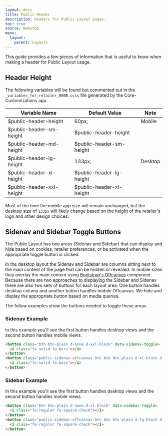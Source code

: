 ```yaml
---
layout: docs
title: Public Header
description: Headers for Public Layout pages.
toc: true
source: Webstop
menu: 
  layout:
    parent: Layouts
---
```




This guide provides a few pieces of information that is useful to know when making a header for Public Layout usage.

## Header Height

The following variables will be found but commented out in the `_variables_for_retailer_0000.scss` file generated by the 
Core-Customizations app.

| Variable Name             | Default Value            | Note    |
|---------------------------|--------------------------|---------|
| $public-header-height     | 60px;                    | Mobile  |
| $public-header-sm-height  | $public-header-height    |         |
| $public-header-md-height  | $public-header-sm-height |         |
| $public-header-lg-height  | 133px;                   | Desktop |
| $public-header-xl-height  | $public-header-lg-height |         |
| $public-header-xxl-height | $public-header-xl-height |         |

Most of the time the mobile app size will remain unchanged, but the desktop size of `133px` will likely change based on 
the height of the retailer's logo and other design choices.

## Sidenav and Sidebar Toggle Buttons

The Public Layout has two areas (Sidenav and Sidebar) that can display and hide based on cookies, retailer preferences, 
or be activated when the appropriate toggle button is clicked. 

In the desktop layout the Sidenav and Sidebar are columns sitting next to the main content of the page that can be 
hidden or revealed. In mobile sizes they overlay the main content using 
[Bootstrap's Offcanvas](https://getbootstrap.com/docs/5.3/components/offcanvas/) component. Because there are two 
approaches to displaying the Sidebar and Sidenav there are also two sets of buttons for each layout area. One button 
handles desktop column and another button handles mobile Offcanvas. We hide and display the appropriate button based on 
media queries.

The follow examples show the buttons needed to toggle these areas.

### Sidenav Example

In this example you'll see the first button handles desktop views and the second button handles mobile views.

```html
<button class="btn btn-plain d-none d-xxl-block" data-sidenav-toggle>
  <i class="fa-solid fa-bars"></i>
</button>
<button class="public-sidenav-offcanvas-btn btn btn-plain d-xl-block d-xxl-none" data-bs-toggle="offcanvas" data-bs-target="#public-sidenav-mobile">
  <i class="fa-solid fa-bars"></i>
</button>
```

###  Sidebar Example

In this example you'll see the first button handles desktop views and the second button handles mobile views.

```html
<button class="btn btn-plain d-none d-xl-block" data-sidebar-toggle>
  <i class="fa-regular fa-square-check"></i>
</button>
<button class="public-sidebar-offcanvas-btn btn btn-plain d-lg-block d-xl-none" data-bs-toggle="offcanvas" data-bs-target="#public-sidebar-mobile">
  <i class="fa-regular fa-square-check"></i>
</button>
```
